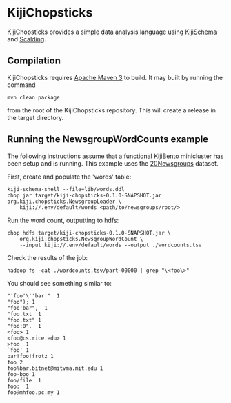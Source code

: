 KijiChopsticks
==============

KijiChopsticks provides a simple data analysis language using
[KijiSchema](https://github.com/kijiproject/kiji-schema/) and
[Scalding](https://github.com/twitter/scalding/).

Compilation
-----------

KijiChopsticks requires [Apache Maven 3](http://maven.apache.org/download.html)
to build. It may built by running the command

    mvn clean package

from the root of the KijiChopsticks repository. This will create a release in
the target directory.

Running the NewsgroupWordCounts example
---------------------------------------

The following instructions assume that a functional
[KijiBento](https://github.com/kijiproject/kiji-bento/) minicluster has been
setup and is running. This example uses the
[20Newsgroups](http://qwone.com/~jason/20Newsgroups/) dataset.

First, create and populate the 'words' table:

    kiji-schema-shell --file=lib/words.ddl
    chop jar target/kiji-chopsticks-0.1.0-SNAPSHOT.jar org.kiji.chopsticks.NewsgroupLoader \
        kiji://.env/default/words <path/to/newsgroups/root/>

Run the word count, outputting to hdfs:

    chop hdfs target/kiji-chopsticks-0.1.0-SNAPSHOT.jar \
        org.kiji.chopsticks.NewsgroupWordCount \
        --input kiji://.env/default/words --output ./wordcounts.tsv

Check the results of the job:

    hadoop fs -cat ./wordcounts.tsv/part-00000 | grep "\<foo\>"

You should see something similar to:

    "'foo'\''bar'". 1
    "foo"); 1
    "foo'bar",  1
    "foo.txt  1
    "foo.txt" 1
    "foo:0",  1
    <foo> 1
    <foo@cs.rice.edu> 1
    >foo  1
    `foo' 1
    bar!foo!frotz 1
    foo 2
    foo%bar.bitnet@mitvma.mit.edu 1
    foo-boo 1
    foo/file  1
    foo:  1
    foo@mhfoo.pc.my 1

